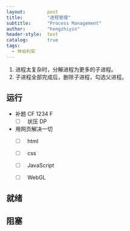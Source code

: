 ```yaml
---
layout:        post
title:         "进程管理"
subtitle:      "Process Management"
author:        "hongzhiyin"
header-style:  text
catalog:       true
tags:
  - 休伯利安
---
```


1. 进程太复杂时，分解进程为更多的子进程。
2. 子进程全部完成后，删除子进程，勾选父进程。

## 运行

- 补题 CF 1234 F
  - [ ] &nbsp; 状压 DP

- 用网页解决一切
  - [ ] &nbsp; html
  - [ ] &nbsp; css
  - [ ] &nbsp; JavaScript
  - [ ] &nbsp; WebGL


## 就绪





## 阻塞

